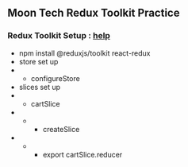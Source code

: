 ## Moon Tech Redux Toolkit Practice

### Redux Toolkit Setup : [help](https://redux-toolkit.js.org/tutorials/quick-start#usage-summary)

- npm install @reduxjs/toolkit react-redux
- store set up
- - configureStore
- slices set up
- - cartSlice
- - - createSlice
- - - export cartSlice.reducer

